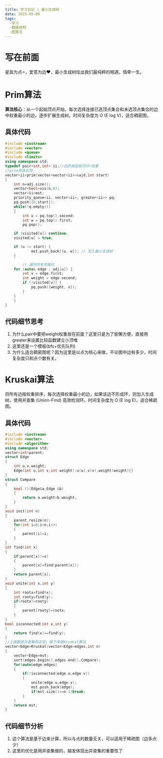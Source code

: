 ```yaml
---
title: 学习日记 | 最小生成树
date: 2025-05-09
tags:
  -学习
  -数据结构
  -图算法
---
```

# 写在前面
星辰为点⭐，爱意为边❤️，最小生成树绘出我们最纯粹的相遇，情牵一生。 
<!-- more -->  
# Prim算法
**算法核心**：从一个起始顶点开始，每次选择连接已选顶点集合和未选顶点集合的边中权重最小的边，逐步扩展生成树。时间复杂度为 O (E log V)，适合稠密图。
## 具体代码
```cpp
#include <iostream>
#include <vector>
#include <queue>
#include <limits>
using namespace std;
typedef pair<int,int> ii;//边的类型是顶点+权重
//prim具体实现
vector<ii>prim(vector<vector<ii>>&ajd,int start)
{
    int n=adj.size();
    vector<bool>vis(n,0);
    vector<ii>mst;
    priority_queue<ii, vector<ii>, greater<ii>> pq;
    pq.push({0,start});
    while(!q.empty())
    {
        int u = pq.top().second;
        int w = pq.top().first;
        pq.pop();

    if (visited[u]) continue;
    visited[u] = true;

    if (u != start) {
            mst.push_back({u, w}); // 加入最小生成树
    }

        // 遍历所有邻接边
    for (auto& edge : adj[u]) {
        int v = edge.first;
        int weight = edge.second;
        if (!visited[v]) {
            pq.push({weight, v});
        }
    }
    }
}
```
## 代码细节思考
1. 为什么pair中要把weight权重放在前面？这里只是为了偷懒方便，直接用greater<ii>来设置比较函数建立小顶堆
2. 这里还是一个模板(bfs+优先队列)
3. 为什么适合稠密图呢？因为这里是以点为核心来做，不论图中边有多少，时间复杂度只和点个数有关。
# Kruskai算法
将所有边按权重排序，每次选择权重最小的边，如果该边不形成环，则加入生成树。使用并查集 (Union-Find) 高效检测环。时间复杂度为 O (E log E)，适合稀疏图。
## 具体代码
```cpp
#include <iostream>
#include <vector>
#include <algorithm>
using namespace std;
vector<int>parent;
struct Edge
{
    int u,v,weight;
    Edge(int u,int v,int weight):u(u),v(v),weight(weight){}
}
struct Compare
{
    bool ()(Edge&a,Edge &b)
    {
        return a.weight>b.weight;
    }
}
void init(int n)
{
    parent.resize(n);
    for(int i=0;i<n;i++)
    {
        parent[i]=i;
    }
}
int find(int x)
{
    if(parent[x]!=x)
    {
        parent[x]=find(parent[x]);
    }
    return parent[x];
}
void unite(int x,int y)
{
    int rootx=find(x);
    int rooty=find(y);
    if(rootx!=rooty)
    {
        parent[rooty]=rootx;
    }
}
bool isconnected(int x,int y)
{
    return find(x)==find(y);
}
//上面都是并查集的实现，接下来是Kruskal算法
vector<Edge>Kruskal(vector<Edge>edges,int n)
{
    vector<Edge>mst;
    sort(edges.begin(),edges.end(),Compare);
    for(auto&edge:edges)
    {
        if(!isconnected(edge.u,edge.v))
        {
            unite(edge.u,edge.v);
            mst.push_back(edge);
            if(mst.size()==n-1)break;
        }
    }
    return mst;
}
```
## 代码细节分析
1. 这个算法是基于边来计算，所以与点的数量无关，可以适用于稀疏图（边多点少）
2. 这里的优化是用并查集做的，越发体现出并查集的重要性了


